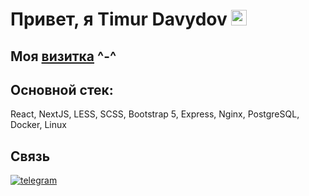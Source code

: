 # Привет, я Timur Davydov <img src="https://github.com/Koichi-hub/Koichi-hub/blob/master/assets/images/wave.gif" width="25px" height="25px" alt="wave" />

## Моя [визитка](https://koichi-hub.github.io/Business_card) ^-^

## Основной стек:
React, NextJS, LESS, SCSS, Bootstrap 5, Express, Nginx, PostgreSQL, Docker, Linux

## Связь
[![telegram](https://img.shields.io/badge/-telegram-2c3e50?style=for-the-badge&logo=telegram&logoColor=ecf0f1)](https://t.me/Koichi_hub)

